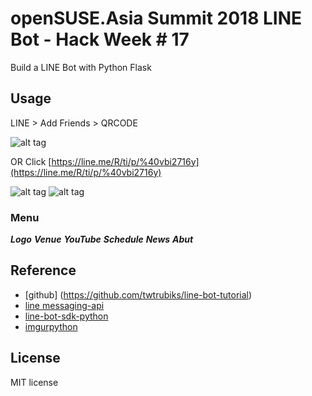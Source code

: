 # openSUSE.Asia Summit 2018 LINE Bot - Hack Week # 17

Build a LINE Bot with Python Flask

## Usage

LINE > Add Friends > QRCODE

![alt tag](http://i.imgur.com/Kkpzt4p.jpg)

OR Click [https://line.me/R/ti/p/%40vbi2716y](https://line.me/R/ti/p/%40vbi2716y)

![alt tag](https://i.imgur.com/wmEoo6w.png)
![alt tag](https://i.imgur.com/2EiwtNN.png)

### Menu

***Logo***
***Venue***
***YouTube***
***Schedule***
***News***
***Abut***

## Reference

* [github] (https://github.com/twtrubiks/line-bot-tutorial)
* [line messaging-api](https://devdocs.line.me/en/#messaging-api)
* [line-bot-sdk-python](https://github.com/line/line-bot-sdk-python)
* [imgurpython](https://github.com/Imgur/imgurpython)

## License

MIT license
